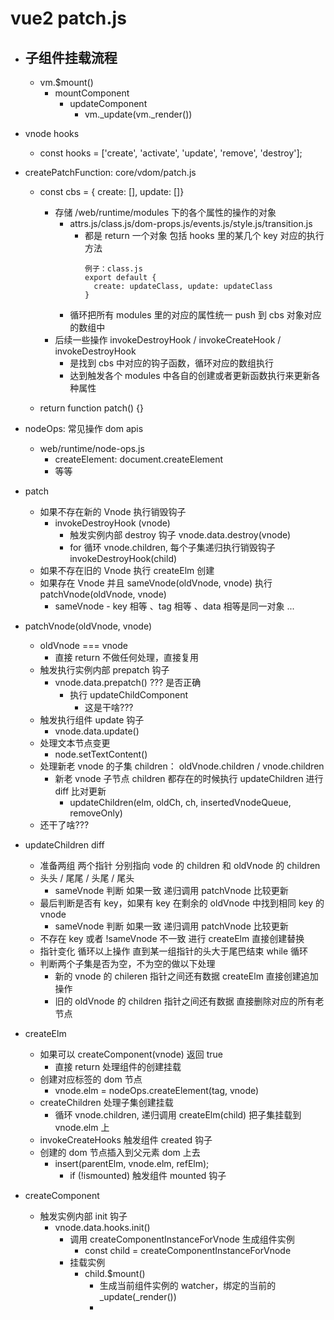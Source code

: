 <!-- - ## 最初跟组件实例化执行 $mount 挂载跟组件 -->

# vue2 patch.js

- ## 子组件挂载流程

  - vm.$mount()
    - mountComponent
      - updateComponent
        - vm.\_update(vm.\_render())

- vnode hooks

  - const hooks = ['create', 'activate', 'update', 'remove', 'destroy'];

- createPatchFunction: core/vdom/patch.js

  - const cbs = { create: [], update: []}

    - 存储 /web/runtime/modules 下的各个属性的操作的对象
      - attrs.js/class.js/dom-props.js/events.js/style.js/transition.js
        - 都是 return 一个对象 包括 hooks 里的某几个 key 对应的执行方法
          ```
          例子：class.js
          export default {
            create: updateClass, update: updateClass
          }
          ```
      - 循环把所有 modules 里的对应的属性统一 push 到 cbs 对象对应的数组中
    - 后续一些操作 invokeDestroyHook / invokeCreateHook / invokeDestroyHook
      - 是找到 cbs 中对应的钩子函数，循环对应的数组执行
      - 达到触发各个 modules 中各自的创建或者更新函数执行来更新各种属性

  - return function patch() {}

- nodeOps: 常见操作 dom apis

  - web/runtime/node-ops.js
    - createElement: document.createElement
    - 等等

- patch

  - 如果不存在新的 Vnode 执行销毁钩子
    - invokeDestroyHook (vnode)
      - 触发实例内部 destroy 钩子 vnode.data.destroy(vnode)
      - for 循环 vnode.children, 每个子集递归执行销毁钩子 invokeDestroyHook(child)
  - 如果不存在旧的 Vnode 执行 createElm 创建
  - 如果存在 Vnode 并且 sameVnode(oldVnode, vnode) 执行 patchVnode(oldVnode, vnode)
    - sameVnode - key 相等 、tag 相等 、data 相等是同一对象 ...

- patchVnode(oldVnode, vnode)

  - oldVnode === vnode
    - 直接 return 不做任何处理，直接复用
  - 触发执行实例内部 prepatch 钩子
    - vnode.data.prepatch() ??? 是否正确
      - 执行 updateChildComponent
        - 这是干啥???
  - 触发执行组件 update 钩子
    - vnode.data.update()
  - 处理文本节点变更
    - node.setTextContent()
  - 处理新老 vnode 的子集 children： oldVnode.children / vnode.children
    - 新老 vnode 子节点 children 都存在的时候执行 updateChildren 进行 diff 比对更新
      - updateChildren(elm, oldCh, ch, insertedVnodeQueue, removeOnly)
  - 还干了啥???

- updateChildren diff

  - 准备两组 两个指针 分别指向 vode 的 children 和 oldVnode 的 children
  - 头头 / 尾尾 / 头尾 / 尾头
    - sameVnode 判断 如果一致 递归调用 patchVnode 比较更新
  - 最后判断是否有 key，如果有 key 在剩余的 oldVnode 中找到相同 key 的 vnode
    - sameVnode 判断 如果一致 递归调用 patchVnode 比较更新
  - 不存在 key 或者 !sameVnode 不一致 进行 createElm 直接创建替换
  - 指针变化 循环以上操作 直到某一组指针的头大于尾巴结束 while 循环
  - 判断两个子集是否为空，不为空的做以下处理
    - 新的 vnode 的 chileren 指针之间还有数据 createElm 直接创建追加操作
    - 旧的 oldVnode 的 children 指针之间还有数据 直接删除对应的所有老节点

- createElm

  - 如果可以 createComponent(vnode) 返回 true
    - 直接 return 处理组件的创建挂载
  - 创建对应标签的 dom 节点
    - vnode.elm = nodeOps.createElement(tag, vnode)
  - createChildren 处理子集创建挂载
    - 循环 vnode.children, 递归调用 createElm(child) 把子集挂载到 vnode.elm 上
  - invokeCreateHooks 触发组件 created 钩子
  - 创建的 dom 节点插入到父元素 dom 上去
    - insert(parentElm, vnode.elm, refElm);
      - if (!ismounted) 触发组件 mounted 钩子

- createComponent
  - 触发实例内部 init 钩子
    - vnode.data.hooks.init()
      - 调用 createComponentInstanceForVnode 生成组件实例
        - const child = createComponentInstanceForVnode
      - 挂载实例
        - child.$mount()
          - 生成当前组件实例的 watcher，绑定的当前的 \_update(\_render())
          -
